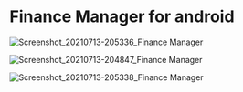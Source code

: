 # Finance Manager for android

![Screenshot_20210713-205336_Finance Manager](https://user-images.githubusercontent.com/70451674/125495726-6b89b3a4-7872-44e9-a2a2-4a2082a7664f.jpg)

![Screenshot_20210713-204847_Finance Manager](https://user-images.githubusercontent.com/70451674/125495752-db4c3b1c-3cf4-4484-83e1-e1e850aa55b1.jpg)

![Screenshot_20210713-205338_Finance Manager](https://user-images.githubusercontent.com/70451674/125495783-701ea052-672d-429a-b4fb-99cd4fde9e82.jpg)

